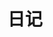 ---
title: 日记
description: "每一个脚印都在这里"
summary: "Every footprint is here."
hidemeta: true
weight: 1
---